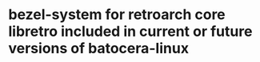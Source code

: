 # bezel-system for retroarch core libretro included in current or future versions of batocera-linux
